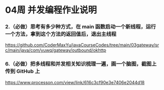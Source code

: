 # 04周 并发编程作业说明

### 2.（必做）思考有多少种方式，在 main 函数启动一个新线程，运行一个方法，拿到这个方法的返回值后，退出主线程
https://github.com/CoderMaxYu/javaCourseCodes/tree/main/03gateway/src/main/java/com/yuwq/gateway/outbound/okhttp

### 6.（必做）把多线程和并发相关知识梳理一遍，画一个脑图，截图上传到 GitHub 上
https://www.processon.com/view/link/616c3cf90e3e7406e2044d18
